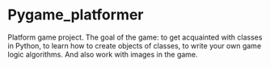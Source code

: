 # Pygame_platformer
Platform game project. The goal of the game: to get acquainted with classes in Python, to learn how to create objects of classes, to write your own game logic algorithms. And also work with images in the game.
